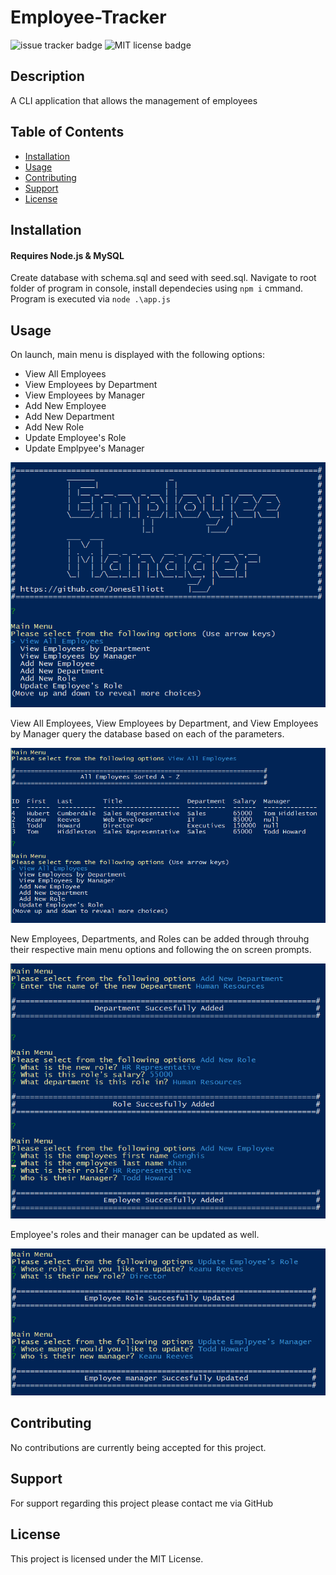 # Employee-Tracker

![issue tracker badge](https://img.shields.io/github/issues/JonesElliott/Note-Taker?style=plastic) ![MIT license badge](https://img.shields.io/badge/License-MIT-green)

## Description

A CLI application that allows the management of employees

## Table of Contents

* [Installation](#installation)
* [Usage](#usage)
* [Contributing](#contributing)
* [Support](#support)
* [License](#license)

## Installation

#### Requires Node.js & MySQL

Create database with schema.sql and seed with seed.sql. Navigate to root folder of program in console, install dependecies using ```npm i``` cmmand. Program is executed via ```node .\app.js```

## Usage

On launch, main menu is displayed with the following options:

* View All Employees
* View Employees by Department
* View Employees by Manager
* Add New Employee
* Add New Department
* Add New Role
* Update Employee's Role
* Update Emplpyee's Manager

![main menu example](./documentation/main-menu.PNG)

View All Employees, View Employees by Department, and View Employees by Manager query the database based on each of the parameters.

![all employees table example](./documentation/all-employees.PNG)

New Employees, Departments, and Roles can be added through throuhg their respective main menu options and following the on screen prompts.

![new employee example](./documentation/add-new-example.PNG)

Employee's roles and their manager can be updated as well.

![update employee example](./documentation/update-example.PNG)


## Contributing

No contributions are currently being accepted for this project.

## Support

For support regarding this project please contact me via GitHub

## License

This project is licensed under the MIT License.